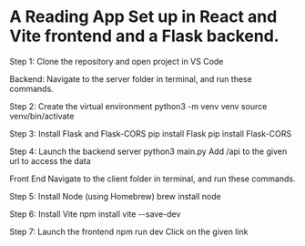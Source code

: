 # A Reading App Set up in React and Vite frontend and a Flask backend.

Step 1: Clone the repository and open project in VS Code

Backend:
Navigate to the server folder in terminal, and run these commands.

Step 2: Create the virtual environment
python3 -m venv venv
source venv/bin/activate 

Step 3: Install Flask and Flask-CORS 
pip install Flask
pip install Flask-CORS

Step 4: Launch the backend server
python3 main.py
Add /api to the given url to access the data

Front End
Navigate to the client folder in terminal, and run these commands.

Step 5: Install Node (using Homebrew)
brew install node

Step 6: Install Vite
npm install vite --save-dev

Step 7: Launch the frontend
npm run dev
Click on the given link
